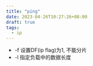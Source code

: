```yaml
---
title: "ping"
date: 2023-04-26T10:27:26+08:00
draft: true
tags:
  - ip
---
```


- -f 设置DF(ip flag)为1, 不能分片
- -l 指定负载中的数据长度
